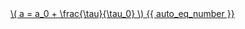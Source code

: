<a href="/eco2_guide_center/1.%20ECO2%20Logic%20Guide/Hee1_Equation_List.html" class="equation-link" target="_blank" rel="noopener noreferrer">
  \( a = a_0 + \frac{\tau}{\tau_0} \) {{ auto_eq_number }}
</a>

